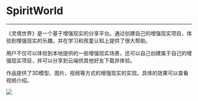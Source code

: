 # SpiritWorld
---

《灵境世界》是一个基于增强现实的分享平台。通过创建自己的增强现实项目，体验到增强现实的乐趣。并在学习和孩童认知上提供了很大帮助。


用户不仅可以体验到本地提供的一些增强现实场景，还可以自己创建属于自己的增强现实项目，并可以分享到云端供其他好友下载并体验。


作品提供了3D模型、图片、视频等方式的增强现实的实现。具体的效果可以查看视频介绍。

![](https://github.com/GeniusVJR/SpiritWorld/blob/master/image/ljsj.gif)

